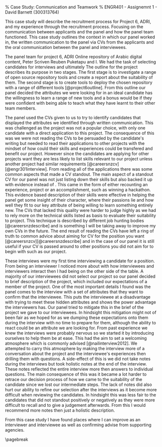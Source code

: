 % Case Study: Communication and Teamwork
% ENGR401 - Assignemnt 1 - David Barnett (300313764)

<!--
using the recruitment exercise for the ENGR 301 projects as the subject.
In the recruitment exercise you have been asked to form selection panels and consider
aspects of communication between applicants and panel.
The first assignment is to write a short report on your personal experiences in the recruitment exercise,
focussing on communication and functioning in a team.
Aspects of communication and team roles you should give thought to are:

 *  verbal communication, both written and oral, and both applicant and panel.
 *  nonverbal communication, both applicant and panel.
 *  conflict resolution within the panel.
 *  the asymmetry between applicants and panel (e.g. in numbers, knowledge, power, communication, etc.) 

Selection panels are encouraged to communicate with their project's clients for more information.
Such communication is a legitimate subject for examination in the report.
-->

<!-- abstract -->

This case study will describe the recruitment process for Project 6, ADRI, and my
experience through the recruitment process.
Focusing on the communication between applicants and the panel and how the
panel team functioned.
This case study outlines the context in which our panel worked in,
the written communication to the panel via CVs from the applicants
and the oral communication between the panel and interviewees.

<!-- ADD THINGS THAT WILL BE COVERED -->

<!-- describe main issues -->

The panel team for project 6, ADRI Online repository of Arabic digital content,
 Peter Scriven Reuben Puketapu and I.
We had the task of selecting candidates for interviews and ultimately 
The outline for the project describes its purpose in two stages.
The first stage is to investigate a range of open source repository tools and
create a report about the suitability of them.
The second stage is to create tools to deploy the chosen repository with
a range of different tools [@project6outline].
From this outline our panel decided the attributes we
were looking for in an ideal candidate has the willingness to learn a range of new
tools and a bonus would be if they were confident with being able to
teach what they have learnt to their other team members.

<!--
    quality of CVs, writen communication
    fair interviews, oral communication, responibility of interviewer
-->

<!-- CVs -->

The panel used the CVs given to us to try to identify candidates that displayed
the attributes we identified through written communication.
This was challenged as the project was not a popular choice, with only one candidate with
a direct application to this project.
The consequence of this was we were not reading the CVs to be persuaded by the candidate's
writing but needed to read their applications to other projects
with the mindset of how could their skills and experiences could be transfered and benefit our
project.
However since the candidates are applying for other projects want they are less
likely to list skills relevant to our project unless another project
had similar requirements [@careersnzcv][@engr301interview].
From reading all of the applications there was some common aspects that made a
CV standout.
The main aspect of a standout CV for our panel was not just listing down their skills
but also backed it up with evidence instead of .
This came in the form of either recounting an experience, project or an accomplishment, such as
winning a hackathon.
This evidence based description of their skills were effective in helping
the panel get some insight of their character, where their passions lie and how well they fit
to our key attribute of being willing to learn something entirely new.
The CVs that lacked this quality were harder to judge highly as we had to rely more on the
technical skills listed as basis to evaluate their suitability to project.
This technique is described by different job hunting bodies [@careersnzdescribe] and
is something I will be taking away to improve my own CVs in the future.
The end result of reading the CVs have left a ring of truth to common advice about
aiming for CV for the position you want [@careersnzcv][@careersnzdescribe] and in
the case of our panel it is still useful if your CV is passed around to other positions
you did not aim for to begin with such as our project.

<!-- 
    talk about good & bad points of CVs (written communication)
 *  What where the good things and the bad things you saw in the Project Applications you read?
    -   having only one canidate that placed our project in top 3 we read all the applications for other projects on their CVs
    -   Good: gems that would give some insight of what the person is like, such as showing some passion for external acticities or quick stories.
    -   Bad: very loose reasoning about why they wanted to be in a project, such as 'I played a card game once'
-->

<!--
interviews
issue: verbal & non-verbal communication between interviewer & 'ee
       power balance
-->

These interviews were my first time interviewing a candidate for a position.
From being an interviewer I noticed more about with how interviewees and interviewers
interact then I had being on the other side of the table.
A majority of our interviewees did not select our project so our panel decided
to brief description of the project, which included our expectations of a member of the
project.
One of the most important details I found was the panel comes to the interview
with a set of attributes that they want to confirm that the interviewee.
This puts the interviewee at a disadvantage with trying to meet these hidden attributes
and shows the power advantage the interviewers has.
Our panel tried to mitigate this in the brief of the project we gave to our interviewees.
In hindsight this mitigation might not of been fair as we hoped for as we dumping
these expectations onto them during the interview with no time to prepare for them,
although the ability to react could be an attribute we are looking for.
From past experience we knew the interviews were probably nervous so we started it
by introducing ourselves to help them be at ease.
This had the aim to set a welcoming atmosphere which is commonly advised [@nailinterview2012]. 
We attempted to carry this atmosphere by making the interview more of a
conversation about the project and the interviewee's experiences then
drilling them with questions. 
A side-effect of this is we did not take notes during the interviews but
took holistic notes at the end of the interview.
These notes reflected the entire interview more then answers to individual questions.
The main consequence of this was it became a lot harder to retrace our
decision process of how we came to the suitability of the candidate since we lost
our intermediate steps.
The lack of notes did also hurt our ability to refine our selection after the interviews
as it become more difficult when reviewing the candidates.
In hindsight this was less fair to the candidates that did not standout positively or negatively
as they were more difficult to recall and to give a judgement afterwards.
From this I would recommend more notes then just a holistic description.

<!-- 
needs citations and relating to real world

 *  How did the panel communicate with the applicants
    - verbal:
        - allow them to introduce themselves
        - give a brief overview of the project
        - ask questions about previous team experiences & how they went
        - ask about if they have used any of the tools listed & if they wanted to learn them
    - non-verbal
        - the panel was all engaged with what the candiate was saying
        - to our downfall we only took some very brief notes after the interview, such as "Euphemistic" or "Not keen" to give us some prompt to remember the canidate later
            ( that did not work out too well for me)
 *  What was it that, in hindsight, the panel communicated? 
    - we had a desire for a candidate that is up for learning new tools and skills
    - we did not communicate the importanace of critical thinking to the project for compare & contrasting different solutions
    - that it was OK to not know anything about the tools being used just a willing to learn them & explain them to your team.
-->

<!-- conculsions -->
From this case study I have found places where I can improve as an interviewer and interviewee
as well as confirming advise from supporting agencies.



\pagebreak
